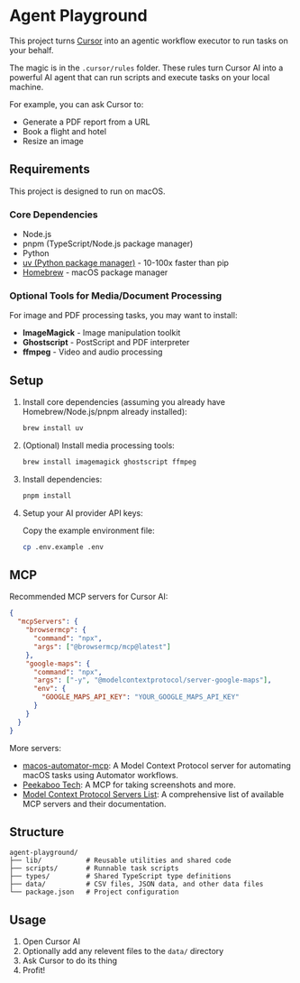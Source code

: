# Agent Playground

This project turns [Cursor](https://cursor.com/) into an agentic workflow executor to run tasks on your behalf.

The magic is in the `.cursor/rules` folder. These rules turn Cursor AI into a powerful AI agent that can run scripts and execute tasks on your local machine.

For example, you can ask Cursor to:

- Generate a PDF report from a URL
- Book a flight and hotel
- Resize an image

## Requirements

This project is designed to run on macOS.

### Core Dependencies

- Node.js
- pnpm (TypeScript/Node.js package manager)
- Python
- [uv (Python package manager)](https://docs.astral.sh/uv/) - 10-100x faster than pip
- [Homebrew](https://brew.sh/) - macOS package manager

### Optional Tools for Media/Document Processing

For image and PDF processing tasks, you may want to install:

- **ImageMagick** - Image manipulation toolkit
- **Ghostscript** - PostScript and PDF interpreter
- **ffmpeg** - Video and audio processing

## Setup

1. Install core dependencies (assuming you already have Homebrew/Node.js/pnpm already installed):

   ```bash
   brew install uv
   ```

2. (Optional) Install media processing tools:
   ```bash
   brew install imagemagick ghostscript ffmpeg
   ```
3. Install dependencies:

   ```bash
   pnpm install
   ```

4. Setup your AI provider API keys:

   Copy the example environment file:

   ```bash
   cp .env.example .env
   ```

## MCP

Recommended MCP servers for Cursor AI:

```json
{
  "mcpServers": {
    "browsermcp": {
      "command": "npx",
      "args": ["@browsermcp/mcp@latest"]
    },
    "google-maps": {
      "command": "npx",
      "args": ["-y", "@modelcontextprotocol/server-google-maps"],
      "env": {
        "GOOGLE_MAPS_API_KEY": "YOUR_GOOGLE_MAPS_API_KEY"
      }
    }
  }
}
```

More servers:

- [macos-automator-mcp](https://github.com/steipete/macos-automator-mcp): A Model Context Protocol server for automating macOS tasks using Automator workflows.
- [Peekaboo Tech](https://www.peekaboo.boo/#tech): A MCP for taking screenshots and more.
- [Model Context Protocol Servers List](https://github.com/modelcontextprotocol/servers/tree/main?tab=readme-ov-file): A comprehensive list of available MCP servers and their documentation.

## Structure

```
agent-playground/
├── lib/           # Reusable utilities and shared code
├── scripts/       # Runnable task scripts
├── types/         # Shared TypeScript type definitions
├── data/          # CSV files, JSON data, and other data files
└── package.json   # Project configuration
```

## Usage

1. Open Cursor AI
1. Optionally add any relevent files to the `data/` directory
1. Ask Cursor to do its thing
1. Profit!
